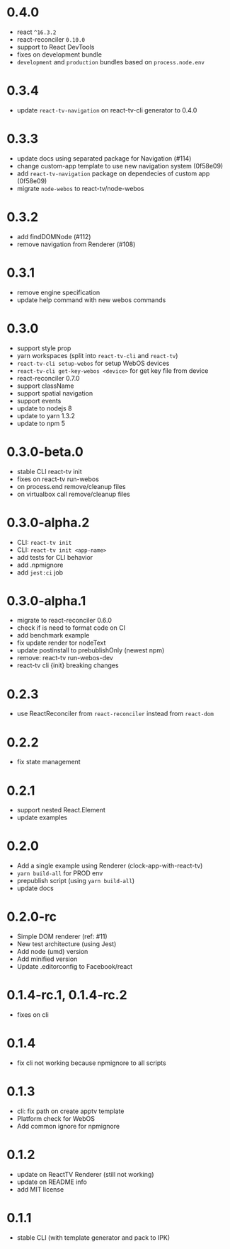 # 0.4.0

- react `^16.3.2`
- react-reconciler `0.10.0`
- support to React DevTools
- fixes on development bundle
- `development` and `production` bundles based on `process.node.env`

# 0.3.4

- update `react-tv-navigation` on react-tv-cli generator to 0.4.0

# 0.3.3

- update docs using separated package for Navigation (#114)
- change custom-app template to use new navigation system (0f58e09)
- add `react-tv-navigation` package on dependecies of custom app (0f58e09)
- migrate `node-webos` to react-tv/node-webos

# 0.3.2

- add findDOMNode (#112)
- remove navigation from Renderer (#108)

# 0.3.1

- remove engine specification
- update help command with new webos commands

# 0.3.0

- support style prop
- yarn workspaces (split into `react-tv-cli` and `react-tv`)
- `react-tv-cli setup-webos` for setup WebOS devices
- `react-tv-cli get-key-webos <device>` for get key file from device
- react-reconciler 0.7.0
- support className
- support spatial navigation
- support events
- update to nodejs 8
- update to yarn 1.3.2
- update to npm 5

# 0.3.0-beta.0

- stable CLI react-tv init
- fixes on react-tv run-webos
- on process.end remove/cleanup files
- on virtualbox call remove/cleanup files

# 0.3.0-alpha.2

- CLI: `react-tv init`
- CLI: `react-tv init <app-name>`
- add tests for CLI behavior
- add .npmignore
- add `jest:ci` job

# 0.3.0-alpha.1

- migrate to react-reconciler 0.6.0
- check if is need to format code on CI
- add benchmark example
- fix update render tor nodeText
- update postinstall to prebublishOnly (newest npm)
- remove: react-tv run-webos-dev
- react-tv cli {init} breaking changes

# 0.2.3

- use ReactReconciler from `react-reconciler` instead from `react-dom`

# 0.2.2

- fix state management

# 0.2.1

- support nested React.Element
- update examples

# 0.2.0

- Add a single example using Renderer (clock-app-with-react-tv)
- `yarn build-all` for PROD env
- prepublish script (using `yarn build-all`)
- update docs

# 0.2.0-rc

- Simple DOM renderer (ref: #11)
- New test architecture (using Jest)
- Add node (umd) version
- Add minified version
- Update .editorconfig to Facebook/react

# 0.1.4-rc.1, 0.1.4-rc.2

- fixes on cli

# 0.1.4

- fix cli not working because npmignore to all scripts

# 0.1.3

- cli: fix path on create apptv template
- Platform check for WebOS
- Add common ignore for npmignore

# 0.1.2

- update on ReactTV Renderer (still not working)
- update on README info
- add MIT license

# 0.1.1

- stable CLI (with template generator and pack to IPK)
